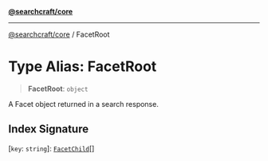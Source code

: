 [**@searchcraft/core**](/reference/sdk/core/README.md)

***

[@searchcraft/core](/reference/sdk/core/globals.md) / FacetRoot

# Type Alias: FacetRoot

> **FacetRoot**: `object`

A Facet object returned in a search response.

## Index Signature

\[`key`: `string`\]: [`FacetChild`](/reference/sdk/core/interfaces/FacetChild.md)[]
